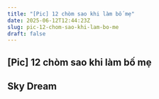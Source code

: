 ```yaml
---
title: "[Pic] 12 chòm sao khi làm bố mẹ"
date: 2025-06-12T12:44:23Z
slug: pic-12-chom-sao-khi-lam-bo-me
draft: false
---
```


## [Pic] 12 chòm sao khi làm bố mẹ

## Sky Dream

